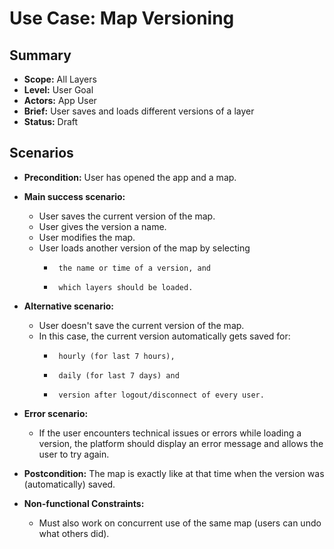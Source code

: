# Use Case: Map Versioning

## Summary

-   **Scope:** All Layers
-   **Level:** User Goal
-   **Actors:** App User
-   **Brief:** User saves and loads different versions of a layer
-   **Status:** Draft

## Scenarios

-   **Precondition:**
    User has opened the app and a map.
-   **Main success scenario:**

    -   User saves the current version of the map.
    -   User gives the version a name.
    -   User modifies the map.
    -   User loads another version of the map by selecting
        -      the name or time of a version, and
        -      which layers should be loaded.

-   **Alternative scenario:**
    -   User doesn't save the current version of the map.
    -   In this case, the current version automatically gets saved for:
        -      hourly (for last 7 hours),
        -      daily (for last 7 days) and
        -      version after logout/disconnect of every user.
-   **Error scenario:**
    -   If the user encounters technical issues or errors while loading a version, the platform should display an error message and allows the user to try again.
-   **Postcondition:**
    The map is exactly like at that time when the version was (automatically) saved.
-   **Non-functional Constraints:**
    -   Must also work on concurrent use of the same map (users can undo what others did).

